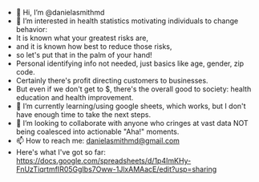 - 👋 Hi, I’m @danielasmithmd
- 👀 I’m interested in health statistics motivating individuals to change behavior: 
- It is known what your greatest risks are, 
- and it is known how best to reduce those risks,
- so let's put that in the palm of your hand!
- Personal identifying info not needed, just basics like age, gender, zip code. 
- Certainly there's profit directing customers to businesses. 
- But even if we don't get to $, there's the overall good to society: health education and health improvement.  
- 🌱 I’m currently learning/using google sheets, which works, but I don't have enough time to take the next steps. 
- 💞️ I’m looking to collaborate with anyone who cringes at vast data NOT being coalesced into actionable "Aha!" moments. 
- 📫 How to reach me: danielasmithmd@gmail.com
- Here's what I've got so far: https://docs.google.com/spreadsheets/d/1p4ImKHy-FnUzTiqrtmfIR05GgIbs7Oww-1JlxAMAacE/edit?usp=sharing

<!---
danielasmithmd/danielasmithmd is a ✨ special ✨ repository because its `README.md` (this file) appears on your GitHub profile.
You can click the Preview link to take a look at your changes.
--->
